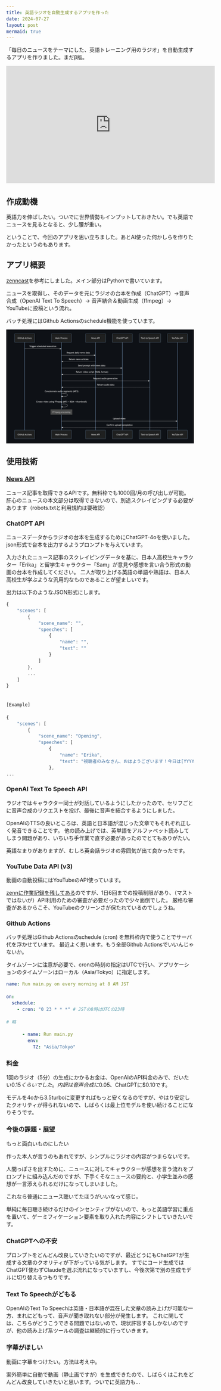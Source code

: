 ```yaml
---
title: 英語ラジオを自動生成するアプリを作った
date: 2024-07-27
layout: post
mermaid: true
---
```


「毎日のニュースをテーマにした、英語トレーニング用のラジオ」を自動生成するアプリを作りました。まだβ版。

<iframe width="560" height="315" src="https://www.youtube.com/embed/o_0z-1hT1Rc?si=yVorxUkT-wy7BL_U" title="YouTube video player" frameborder="0" allow="accelerometer; autoplay; clipboard-write; encrypted-media; gyroscope; picture-in-picture; web-share" referrerpolicy="strict-origin-when-cross-origin" allowfullscreen></iframe>

## 作成動機

英語力を伸ばしたい。ついでに世界情勢もインプットしておきたい。でも英語でニュースを見るとなると、少し腰が重い。

ということで、今回のアプリを思い立ちました。あとAI使った何かしらを作りたかったというのもあります。

## アプリ概要

[zenncast](https://zenn.dev/himara2/articles/db054d81b05d19)を参考にしました。メイン部分はPythonで書いています。

ニュースを取得し、そのデータを元にラジオの台本を作成（ChatGPT）→音声合成（OpenAI Text To Speech）→ 音声結合＆動画生成（ffmpeg）→ YouTubeに投稿という流れ。

バッチ処理にはGithub Actionsのschedule機能を使っています。

![](/assets/images/posts/2024-07-27-flow.png)

## 使用技術

### [News API](https://newsapi.org/)

ニュース記事を取得できるAPIです。無料枠でも1000回/月の呼び出しが可能。
肝心のニュースの本文部分は取得できないので、別途スクレイピングする必要があります（robots.txtと利用規約は要確認）

### ChatGPT API

ニュースデータからラジオの台本を生成するためにChatGPT-4oを使いました。
json形式で台本を出力するようプロンプトを与えています。

入力されたニュース記事のスクレイピングデータを基に、日本人高校生キャラクター「Erika」と留学生キャラクター「Sam」が意見や感想を言い合う形式の動画の台本を作成してください。
二人が取り上げる英語の単語や熟語は、日本人高校生が学ぶような汎用的なものであることが望ましいです。

出力は以下のようなJSON形式にします。

```js
{
    "scenes": [
        {
            "scene_name": "",
            "speeches": [
                {
                    "name": "",
                    "text": ""
                }
            ]
        },
        ...
    ]
}


[Example]

{
    "scenes": [
        {
            "scene_name": "Opening",
            "speeches": [
                {
                    "name": "Erika",
                    "text": "視聴者のみなさん、おはようございます！今日は[YYYY年M月D日W曜日（入力値）]です。"
                },
...
```

### OpenAI Text To Speech API

ラジオではキャラクター同士が対話しているようにしたかったので、セリフごとに音声合成のリクエストを投げ、最後に音声を結合するようにしました。

OpenAIのTTSの良いところは、英語と日本語が混じった文章でもそれぞれ正しく発音できることです。
他の読み上げでは、英単語をアルファベット読みしてしまう問題があり、いちいち手作業で直す必要があったのでとてもありがたい。

英語なまりがありますが、むしろ英会話ラジオの雰囲気が出て良かったです。

### YouTube Data API (v3)

動画の自動投稿にはYouTubeのAPI使っています。

[zennに作業記録を残してある](https://zenn.dev/100027/scraps/f8290d65711528)のですが、1日6回までの投稿制限があり、（マストではないが）API利用のための審査が必要だったので少々面倒でした。
厳格な審査があるからこそ、YouTubeのクリーンさが保たれているのでしょうね。

### Github Actions

バッチ処理はGithub Actionsのschedule (cron) を無料枠内で使うことでサーバ代を浮かせています。
最近よく思います。もう全部Github Actionsでいいんじゃないか。

タイムゾーンに注意が必要で、cronの時刻の指定はUTCで行い、アプリケーションのタイムゾーンはローカル（Asia/Tokyo）に指定します。

```yaml
name: Run main.py on every morning at 8 AM JST

on:
  schedule:
    - cron: "0 23 * * *" # JSTの8時はUTCの23時

# 略

      - name: Run main.py
        env:
          TZ: "Asia/Tokyo"
```

### 料金

1回のラジオ（5分）の生成にかかるお金は、OpenAIのAPI料金のみで、だいたい$0.15くらいでした。
内訳は音声合成に$0.05、ChatGPTに$0.10です。

モデルを4oから3.5turboに変更すればもっと安くなるのですが、やはり安定したクオリティが得られないので、しばらくは最上位モデルを使い続けることになりそうです。

### 今後の課題・展望

もっと面白いものにしたい

作った本人が言うのもあれですが、シンプルにラジオの内容がつまらないです。

人間っぽさを出すために、ニュースに対してキャラクターが感想を言う流れをプロンプトに組み込んだのですが、下手くそなニュースの要約と、小学生並みの感想が一言添えられるだけになってしまいました。

これなら普通にニュース聴いてたほうがいいなって感じ。

単純に毎日聴き続けるだけのインセンティブがないので、もっと英語学習に重点を置いて、ゲーミフィケーション要素を取り入れた内容にシフトしていきたいです。

### ChatGPTへの不安

プロンプトをどんどん改良していきたいのですが、最近どうにもChatGPTが生成する文章のクオリティが下がっている気がします。
すでにコード生成ではChatGPT使わずClaudeを選ぶ流れになっていますし、今後次第で別の生成モデルに切り替えるつもりです。

### Text To Speechがどもる

OpenAIのText To Speechは英語・日本語が混在した文章の読み上げが可能な一方、まれにどもって、音声が聞き取れない部分が発生します。
これに関しては、こちらがどうこうできる問題ではないので、現状許容するしかないのですが、他の読み上げ系ツールの調査は継続的に行っていきます。

### 字幕がほしい

動画に字幕をつけたい。方法は考え中。

案外簡単に自動で動画（静止画ですが）を生成できたので、しばらくはこれをどんどん改良していきたいと思います。ついでに英語力も…